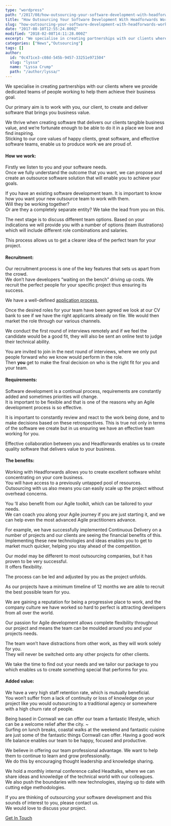 ```yaml
---
type: "wordpress"
path: "/2017/08/how-outsourcing-your-software-development-with-headforwards-works"
title: "How Outsourcing Your Software Development With Headforwards Works"
slug: "how-outsourcing-your-software-development-with-headforwards-works"
date: "2017-08-10T12:55:24.000Z"
modified: "2018-02-08T14:11:28.000Z"
excerpt: "We specialise in creating partnerships with our clients where we provide dedicated teams of people working to help them achieve their business goal. Our primary aim is to work with you, our client, to create and deliver software that brings you business value. We thrive when creating software that delivers our clients tangible business value, …"
categories: ["News","Outsourcing"]
tags: []
author:
  id: "0c471ce3-c08d-545b-9457-33251e971504"
  slug: "lyssa"
  name: "Lyssa Crump"
  path: "/author/lyssa/"
---
```

We specialise in creating partnerships with our clients where we provide dedicated teams of people working to help them achieve their business goal.

Our primary aim is to work with you, our client, to create and deliver software that brings you business value.

We thrive when creating software that delivers our clients tangible business value, and we’re fortunate enough to be able to do it in a place we love and find inspiring.  
Sticking to our core values of happy clients, great software, and effective software teams, enable us to produce work we are proud of.

#### How we work:

Firstly we listen to you and your software needs.  
Once we fully understand the outcome that you want, we can propose and create an outsource software solution that will enable you to achieve your goals.

If you have an existing software development team. It is important to know how you want your new outsource team to work with them.  
Will they be working together?  
Or are they a completely separate entity? We take the lead from you on this.

The next stage is to discuss different team options. Based on your indications we will provide you with a number of options (team illustrations) which will include different role combinations and salaries.

This process allows us to get a clearer idea of the perfect team for your project.

#### Recruitment:

Our recruitment process is one of the key features that sets us apart from the crowd.  
We don’t have developers “waiting on the bench” driving up costs. We recruit the perfect people for your specific project thus ensuring its success.

We have a well-defined [application process ](https://www.headforwards.com/applying-to-work-at-headforwards/)

Once the desired roles for your team have been agreed we look at our CV bank to see if we have the right applicants already on file. We would then market the role through our various channels.

We conduct the first round of interviews remotely and if we feel the candidate would be a good fit, they will also be sent an online test to judge their technical ability.

You are invited to join in the next round of interviews, where we only put people forward who we know would perform in the role.  
Then **you** get to make the final decision on who is the right fit for you and your team.

#### Requirements:

Software development is a continual process, requirements are constantly added and sometimes priorities will change.  
It is important to be flexible and that is one of the reasons why an Agile development process is so effective.

It is important to constantly review and react to the work being done, and to make decisions based on these retrospectives. This is true not only in terms of the software we create but in us ensuring we have an effective team working for you.

Effective collaboration between you and Headforwards enables us to create quality software that delivers value to your business.

#### The benefits:

Working with Headforwards allows you to create excellent software whilst concentrating on your core business.  
You will have access to a previously untapped pool of resources.  
Outsourcing with us also means you can easily scale up the project without overhead concerns.

You ‘ll also benefit from our Agile toolkit, which can be tailored to your needs.  
We can coach you along your Agile journey if you are just starting it, and we can help even the most advanced Agile practitioners advance.

For example, we have successfully implemented Continuous Delivery on a number of projects and our clients are seeing the financial benefits of this. Implementing these new technologies and ideas enables you to get to market much quicker, helping you stay ahead of the competition.

Our model may be different to most outsourcing companies, but it has proven to be very successful.  
It offers flexibility.

The process can be led and adjusted by you as the project unfolds.

As our projects have a minimum timeline of 12 months we are able to recruit the best possible team for you.

We are gaining a reputation for being a progressive place to work, and the company culture we have worked so hard to perfect is attracting developers from all over the world.

Our passion for Agile development allows complete flexibility throughout our project and means the team can be moulded around you and your projects needs.

The team won’t have distractions from other work, as they will work solely for you.  
They will never be switched onto any other projects for other clients.

We take the time to find out your needs and we tailor our package to you which enables us to create something special that performs for you.

#### Added value:

We have a very high staff retention rate, which is mutually beneficial.  
You won’t suffer from a lack of continuity or loss of knowledge on your project like you would outsourcing to a traditional agency or somewhere with a high churn rate of people.

Being based in Cornwall we can offer our team a fantastic lifestyle, which can be a welcome relief after the city. ~  
Surfing on lunch breaks, coastal walks at the weekend and fantastic cuisine are just some of the fantastic things Cornwall can offer. Having a good work life balance enables our team to be happy, focused and productive.

We believe in offering our team professional advantage. We want to help them to continue to learn and grow professionally.  
We do this by encouraging thought leadership and knowledge sharing.

We hold a monthly internal conference called Headtalks, where we can share ideas and knowledge of the technical world with our colleagues.  
We also push the boundaries with new technologies, staying up to date with cutting edge methodologies.

If you are thinking of outsourcing your software development and this sounds of interest to you, please contact us.  
We would love to discuss your project.

[Get In Touch](https://www.headforwards.com/contactus/)
